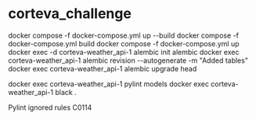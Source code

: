 # corteva_challenge

docker compose -f docker-compose.yml up --build
docker compose -f docker-compose.yml build
docker compose -f docker-compose.yml up 
docker exec -d corteva-weather_api-1 alembic init alembic
docker exec corteva-weather_api-1 alembic revision --autogenerate -m "Added tables"
docker exec corteva-weather_api-1 alembic upgrade head


docker exec corteva-weather_api-1 pylint models
docker exec corteva-weather_api-1 black .

Pylint ignored rules C0114